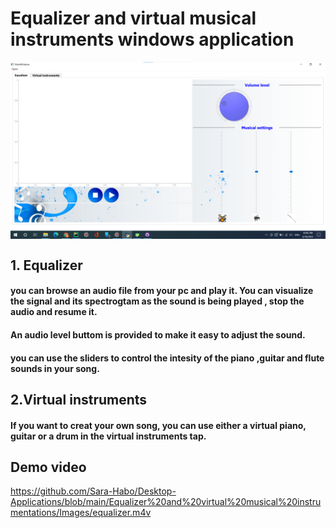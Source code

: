 # Equalizer and virtual musical instruments windows application

<img src="https://github.com/Sara-Habo/Desktop-Applications/blob/main/Equalizer%20and%20virtual%20musical%20instrumentations/Images/equalizer.png" align="center" />

## 1. Equalizer
#### you can browse an audio file from your pc and play it. You can visualize the signal and its spectrogtam as the sound is being played , stop the audio and resume it.
#### An audio level buttom is provided to make it easy to adjust the sound.
#### you can use the sliders to control the intesity of the piano ,guitar and flute sounds in your song.
## 2.Virtual instruments
#### If you want to creat your own song, you can use either a virtual piano, guitar or a drum in the virtual instruments tap.
## Demo video

https://github.com/Sara-Habo/Desktop-Applications/blob/main/Equalizer%20and%20virtual%20musical%20instrumentations/Images/equalizer.m4v
